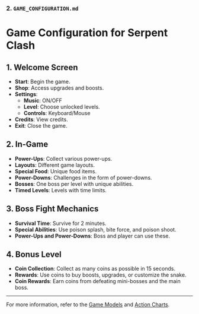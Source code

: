 
### 2. `GAME_CONFIGURATION.md`

# Game Configuration for Serpent Clash

## 1. Welcome Screen

- **Start**: Begin the game.
- **Shop**: Access upgrades and boosts.
- **Settings**:
  - **Music**: ON/OFF
  - **Level**: Choose unlocked levels.
  - **Controls**: Keyboard/Mouse
- **Credits**: View credits.
- **Exit**: Close the game.

## 2. In-Game

- **Power-Ups**: Collect various power-ups.
- **Layouts**: Different game layouts.
- **Special Food**: Unique food items.
- **Power-Downs**: Challenges in the form of power-downs.
- **Bosses**: One boss per level with unique abilities.
- **Timed Levels**: Levels with time limits.

## 3. Boss Fight Mechanics

- **Survival Time**: Survive for 2 minutes.
- **Special Abilities**: Use poison splash, bite force, and poison shoot.
- **Power-Ups and Power-Downs**: Boss and player can use these.

## 4. Bonus Level

- **Coin Collection**: Collect as many coins as possible in 15 seconds.
- **Rewards**: Use coins to buy boosts, upgrades, or customize the snake.
- **Coin Rewards**: Earn coins from defeating mini-bosses and the main boss.

---

For more information, refer to the [Game Models](Game-Models.md) and [Action Charts](Action-Chart.md).
